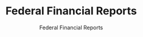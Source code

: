 ---
layout: resources-landing
title: "Federal Financial Reports"
subtitle: "Federal Financial Reports"
filters: financial-reporting federal-agency
external_link: https://fasab.gov/resources/federal-financial-reports/
---